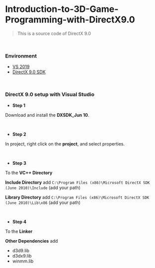 # Introduction-to-3D-Game-Programming-with-DirectX9.0
> This is a source code of DirectX 9.0

</br>

### Environment

- [VS 2019](https://visualstudio.microsoft.com/zh-hant/vs/)
- [DirectX 9.0 SDK](https://www.microsoft.com/en-us/download/details.aspx?id=6812)

</br>

### DirectX 9.0 setup with Visual Studio

- **Step 1**

Download and install the **DXSDK_Jun 10**.

</br>

- **Step 2**

In project, right click on the **project**, and select properties.

</br>

- **Step 3**

To the **VC++ Directory**

**Include Directory** add `C:\Program Files (x86)\Microsoft DirectX SDK (June 2010)\Include` (add your path)

**Library Directory** add `C:\Program Files (x86)\Microsoft DirectX SDK (June 2010)\Lib\x86` (add your path)

</br>

- **Step 4**

To the **Linker**

**Other Dependencies** add

- d3d9.lib
- d3dx9.lib
- winmm.lib

